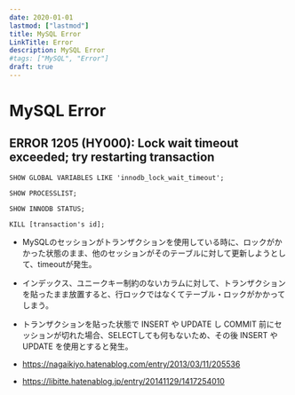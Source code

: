 ```yaml
---
date: 2020-01-01
lastmod: ["lastmod"]
title: MySQL Error
LinkTitle: Error
description: MySQL Error
#tags: ["MySQL", "Error"]
draft: true
---
```


# MySQL Error

## ERROR 1205 (HY000): Lock wait timeout exceeded; try restarting transaction

```mysql
SHOW GLOBAL VARIABLES LIKE 'innodb_lock_wait_timeout';

SHOW PROCESSLIST;

SHOW INNODB STATUS;

KILL [transaction's id];
```


* MySQLのセッションがトランザクションを使用している時に、ロックがかかった状態のまま、他のセッションがそのテーブルに対して更新しようとして、timeoutが発生。
* インデックス、ユニークキー制約のないカラムに対して、トランザクションを貼ったまま放置すると、行ロックではなくてテーブル・ロックがかかってしまう。
* トランザクションを貼った状態で INSERT や UPDATE し COMMIT 前にセッションが切れた場合、SELECTしても何もないため、その後 INSERT や UPDATE を使用とすると発生。

* https://nagaikiyo.hatenablog.com/entry/2013/03/11/205536
* https://libitte.hatenablog.jp/entry/20141129/1417254010